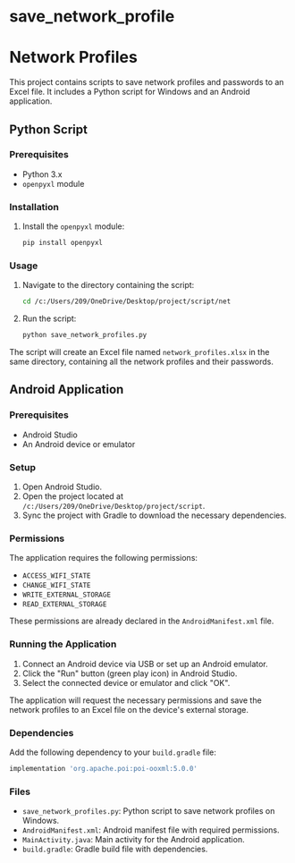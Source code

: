 # save_network_profile
# Network Profiles

This project contains scripts to save network profiles and passwords to an Excel file. It includes a Python script for Windows and an Android application.

## Python Script

### Prerequisites

- Python 3.x
- `openpyxl` module

### Installation

1. Install the `openpyxl` module:
    ```sh
    pip install openpyxl
    ```

### Usage

1. Navigate to the directory containing the script:
    ```sh
    cd /c:/Users/209/OneDrive/Desktop/project/script/net
    ```
2. Run the script:
    ```sh
    python save_network_profiles.py
    ```

The script will create an Excel file named `network_profiles.xlsx` in the same directory, containing all the network profiles and their passwords.

## Android Application

### Prerequisites

- Android Studio
- An Android device or emulator

### Setup

1. Open Android Studio.
2. Open the project located at `/c:/Users/209/OneDrive/Desktop/project/script`.
3. Sync the project with Gradle to download the necessary dependencies.

### Permissions

The application requires the following permissions:
- `ACCESS_WIFI_STATE`
- `CHANGE_WIFI_STATE`
- `WRITE_EXTERNAL_STORAGE`
- `READ_EXTERNAL_STORAGE`

These permissions are already declared in the `AndroidManifest.xml` file.

### Running the Application

1. Connect an Android device via USB or set up an Android emulator.
2. Click the "Run" button (green play icon) in Android Studio.
3. Select the connected device or emulator and click "OK".

The application will request the necessary permissions and save the network profiles to an Excel file on the device's external storage.

### Dependencies

Add the following dependency to your `build.gradle` file:
```groovy
implementation 'org.apache.poi:poi-ooxml:5.0.0'
```

### Files

- `save_network_profiles.py`: Python script to save network profiles on Windows.
- `AndroidManifest.xml`: Android manifest file with required permissions.
- `MainActivity.java`: Main activity for the Android application.
- `build.gradle`: Gradle build file with dependencies.
